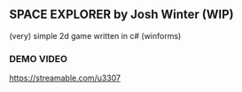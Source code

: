 ## SPACE EXPLORER by Josh Winter (WIP)
(very) simple 2d game written in c# (winforms)
### DEMO VIDEO
https://streamable.com/u3307
